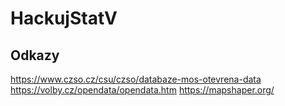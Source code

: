 # HackujStatV

## Odkazy

<https://www.czso.cz/csu/czso/databaze-mos-otevrena-data>
<https://volby.cz/opendata/opendata.htm>
<https://mapshaper.org/>
